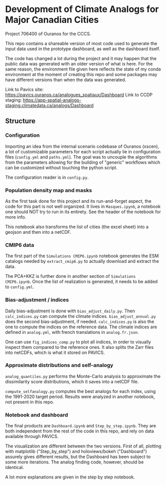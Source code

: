 # Development of Climate Analogs for Major Canadian Cities
Project 706400 of Ouranos for the CCCS.

This repo contains a shareable version of most code used to generate the input data used
in the prototype dashboard, as well as the dashboard itself.

The code has changed a lot during the project and it may happen that the public data was
generated with an older version of what is here. For the same reason, the environment
file given here reflects the state of my conda environment at the moment of creating this
repo and some packages may have different versions than when the data was generated.

Link to Pavics site: https://pavics.ouranos.ca/analogues_spatiaux/Dashboard
Link to CCDP staging: https://app-spatial-analogs-staging.climatedata.ca/analogs/Dashboard
## Structure

### Configuration
Importing an idea from the internal scenario codebase of Ouranos (xscen), a lot of 
customizable parameters for each script actually lie in configuration files (`config.yml` and `paths.yml`).
The goal was to uncouple the algorithms from the parameters allowing for the building of
"generic" workflows which can be customized without touching the python script.

The configuration reader is in `config.py`.

### Population density map and masks
As the first task done for this project and its run-and-forget aspect, the code for this
part is not well organized. It lives in `Masques.ipynb`, a notebook one should NOT try to
run in its entirety. See the header of the notebook for more info.

This notebook also transforms the list of cities (the excel sheet) into a geojson and then
into a netCDF. 

### CMIP6 data
The first part of the `Simulations CMIP6.ipynb` notebook generates the ESM catalogs
needed by `extract_cmip6.py` to actually download and extract the data.

The PCA+KKZ is further done in another section of `Simulations CMIP6.ipynb`. Once the list
of realization is generated, it needs to be added to `config.yml`.

### Bias-adjustment / indices
Daily bias-adjustment is done with `bias_adjust_daily.py`. Then `calc_indices.py` can
compute the climate indices. `bias_adjust_annual.py` does the second bias-adjustment, if
needed. `calc_indices.py` is also the one to compute the indices on the reference data.
The climate indices are defined in `analog.yml`, with french translations in `analog.fr.json`.

One can use `fig_indices_comp.py` to plot all indices, in order to visually inspect them
compared to the reference ones. It also splits the Zarr files into netCDFs, which is what
it stored on PAVICS.

### Approximate distributions and self-analogy
`analog_quantiles.py` performs the Monte-Carlo analysis to approximate the dissimilarity
score distributions, which it saves into a netCDF file.

`compute_selfanalogy.py` computes the best analogs for each index, using the 1991-2020
target period. Results were analyzed in another notebook, not present in this repo.

### Notebook and dashboard
The final products are `Dashboard.ipynb` and `Step_by_step.ipynb`. They are both
independent from the rest of the code in this repo, and rely on data available through PAVICS.

The visualization are different between the two versions. First of all, plotting with
matplotlib ("Step_by_step") and holoviews/bokeh ("Dashboard") assurely gives different
results, but the Dashboard has been subject to some more iterations. The analog finding
code, however, should be identical.

A lot more explanations are given in the step by step notebook.
